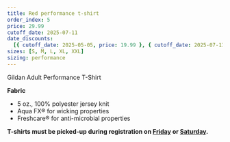 ```yaml
---
title: Red performance t-shirt
order_index: 5
price: 29.99
cutoff_date: 2025-07-11
date_discounts:
  [{ cutoff_date: 2025-05-05, price: 19.99 }, { cutoff_date: 2025-07-11, price: 24.99 }]
sizes: [S, M, L, XL, XXL]
sizing: performance
---
```


Gildan Adult Performance T-Shirt

**Fabric**

- 5 oz., 100% polyester jersey knit
- Aqua FX® for wicking properties
- Freshcare® for anti-microbial properties

**T-shirts must be picked-up during registration on [Friday](/schedule/friday/registration-and-expo/) or [Saturday](/schedule/saturday/registration-and-expo/).**

<!-- https://www.alphabroder.com/product/g420/gildan-adult-performance-t-shirt.html -->
